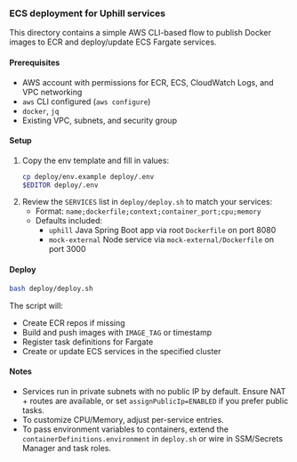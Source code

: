 ### ECS deployment for Uphill services

This directory contains a simple AWS CLI-based flow to publish Docker images to ECR and deploy/update ECS Fargate services.

#### Prerequisites
- AWS account with permissions for ECR, ECS, CloudWatch Logs, and VPC networking
- `aws` CLI configured (`aws configure`)
- `docker`, `jq`
- Existing VPC, subnets, and security group

#### Setup
1. Copy the env template and fill in values:
   ```bash
   cp deploy/env.example deploy/.env
   $EDITOR deploy/.env
   ```
2. Review the `SERVICES` list in `deploy/deploy.sh` to match your services:
   - Format: `name;dockerfile;context;container_port;cpu;memory`
   - Defaults included:
     - `uphill` Java Spring Boot app via root `Dockerfile` on port 8080
     - `mock-external` Node service via `mock-external/Dockerfile` on port 3000

#### Deploy
```bash
bash deploy/deploy.sh
```

The script will:
- Create ECR repos if missing
- Build and push images with `IMAGE_TAG` or timestamp
- Register task definitions for Fargate
- Create or update ECS services in the specified cluster

#### Notes
- Services run in private subnets with no public IP by default. Ensure NAT + routes are available, or set `assignPublicIp=ENABLED` if you prefer public tasks.
- To customize CPU/Memory, adjust per-service entries.
- To pass environment variables to containers, extend the `containerDefinitions.environment` in `deploy.sh` or wire in SSM/Secrets Manager and task roles.


